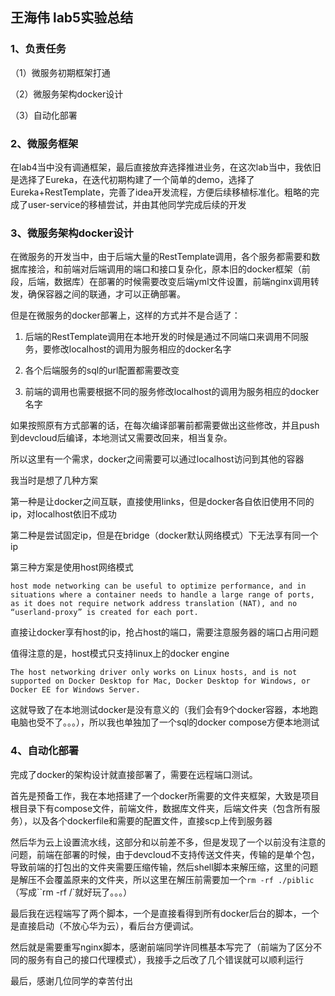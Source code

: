 ## 王海伟 lab5实验总结

### 1、负责任务

（1）微服务初期框架打通

（2）微服务架构docker设计

（3）自动化部署

### 2、微服务框架

在lab4当中没有调通框架，最后直接放弃选择推进业务，在这次lab当中，我依旧是选择了Eureka，在迭代初期构建了一个简单的demo，选择了Eureka+RestTemplate，完善了idea开发流程，方便后续移植标准化。粗略的完成了user-service的移植尝试，并由其他同学完成后续的开发

### 3、微服务架构docker设计

在微服务的开发当中，由于后端大量的RestTemplate调用，各个服务都需要和数据库接洽，和前端对后端调用的端口和接口复杂化，原本旧的docker框架（前段，后端，数据库）在部署的时候需要改变后端yml文件设置，前端nginx调用转发，确保容器之间的联通，才可以正确部署。

但是在微服务的docker部署上，这样的方式并不是合适了：

1. 后端的RestTemplate调用在本地开发的时候是通过不同端口来调用不同服务，要修改localhost的调用为服务相应的docker名字

2. 各个后端服务的sql的url配置都需要改变

3. 前端的调用也需要根据不同的服务修改localhost的调用为服务相应的docker名字

如果按照原有方式部署的话，在每次编译部署前都需要做出这些修改，并且push到devcloud后编译，本地测试又需要改回来，相当复杂。

所以这里有一个需求，docker之间需要可以通过localhost访问到其他的容器

我当时是想了几种方案

第一种是让docker之间互联，直接使用links，但是docker各自依旧使用不同的ip，对localhost依旧不成功

第二种是尝试固定ip，但是在bridge（docker默认网络模式）下无法享有同一个ip

第三种方案是使用host网络模式

```
host mode networking can be useful to optimize performance, and in situations where a container needs to handle a large range of ports, as it does not require network address translation (NAT), and no “userland-proxy” is created for each port.
```

直接让docker享有host的ip，抢占host的端口，需要注意服务器的端口占用问题

值得注意的是，host模式只支持linux上的docker engine

```
The host networking driver only works on Linux hosts, and is not supported on Docker Desktop for Mac, Docker Desktop for Windows, or Docker EE for Windows Server.
```

这就导致了在本地测试docker是没有意义的（我们会有9个docker容器，本地跑电脑也受不了。。。），所以我也单独加了一个sql的docker compose方便本地测试

### 4、自动化部署

完成了docker的架构设计就直接部署了，需要在远程端口测试。

首先是预备工作，我在本地搭建了一个docker所需要的文件夹框架，大致是项目根目录下有compose文件，前端文件，数据库文件夹，后端文件夹（包含所有服务），以及各个dockerfile和需要的配置文件，直接scp上传到服务器

然后华为云上设置流水线，这部分和以前差不多，但是发现了一个以前没有注意的问题，前端在部署的时候，由于devcloud不支持传送文件夹，传输的是单个包，导致前端的打包出的文件夹需要压缩传输，然后shell脚本来解压缩，这里的问题是解压不会覆盖原来的文件夹，所以这里在解压前需要加一个`rm -rf ./piblic`（写成``rm -rf /`就好玩了。。。）

最后我在远程端写了两个脚本，一个是直接看得到所有docker后台的脚本，一个是直接启动（不放心华为云），看后台方便调试。

然后就是需要重写nginx脚本，感谢前端同学许同樵基本写完了（前端为了区分不同的服务有自己的接口代理模式），我接手之后改了几个错误就可以顺利运行

最后，感谢几位同学的幸苦付出
